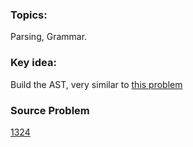 ### Topics:

Parsing, Grammar.

### Key idea:

Build the AST, very similar to [this problem](https://github.com/pin3da/Programming-contest/tree/master/solved/lightoj/1309%20-%20Children%60s%20Math)

### Source Problem

  [1324](http://lightoj.com/volume_showproblem.php?problem=1324)

